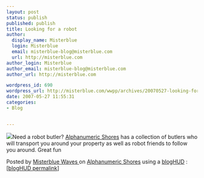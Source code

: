 ```yaml
---
layout: post
status: publish
published: publish
title: Looking for a robot
author:
  display_name: Misterblue
  login: Misterblue
  email: misterblue-blog@misterblue.com
  url: http://misterblue.com
author_login: Misterblue
author_email: misterblue-blog@misterblue.com
author_url: http://misterblue.com

wordpress_id: 690
wordpress_url: http://misterblue.com/wwpp/archives/20070527-looking-for-a-robot
date: 2007-05-27 11:55:31
categories:
- Blog


---
```

<img class="blogHUDimg" src="http://bloghud.com/users/misterbluewaves/snaps/1180292403_snap_320.jpg" />Need a robot butler? <a href="secondlife://Alphanumeric%20Shores/69/67/35">Alphanumeric Shores</a>  has a collection of  butlers who will transport you around your property as  well as robot friends to follow you around. Great fun<p>Posted by <a href="http://my.bloghud.com/misterbluewaves/">Misterblue Waves </a> on <a href="http://visit.bloghud.com/Alphanumeric_Shores/">Alphanumeric Shores</a> using a <a href="http://bloghud.com/">blogHUD</a> : [<a title="a blogHUD post" href="http://bloghud.com/id/8896">blogHUD permalink</a>]</p>
